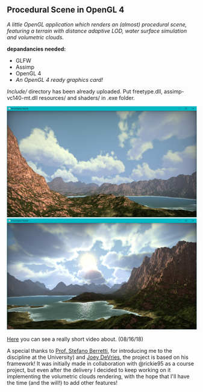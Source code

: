## Procedural Scene in OpenGL 4 ##
*A little OpenGL application which renders an (almost) procedural scene, featuring a terrain with distance adaptive LOD, water surface simulation and volumetric clouds.*

**depandancies needed:**
* GLFW 
* Assimp
* OpenGL 4
* *An OpenGL 4 ready graphics card!*

*Include/* directory has been already uploaded.
Put freetype.dll, assimp-vc140-mt.dll resources/ and shaders/ in .exe folder.

![Demonstrative image](/resources/pic.jpg)
![Another demonstrative image](/resources/pic2.jpg)


[Here](https://www.youtube.com/watch?v=-9i_FZbO86c) you can see a really short video about. (08/16/18)

A special thanks to [Prof. Stefano Berretti](https://www.micc.unifi.it/people/stefano-berretti/), for introducing me to the discipline at the University) and  [Joey DeVries](https://learnopengl.com/), the project is based on his framework! 
It was initially made in collaboration with @rickie95 as a course project, but even after the delivery I decided to keep working on it implementing the volumetric clouds rendering, with the hope that I'll have the time (and the will!) to add other features!
